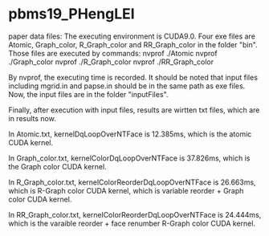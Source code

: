 # pbms19_PHengLEI
paper data files:
The executing environment is CUDA9.0.
Four exe files are Atomic, Graph_color, R_Graph_color and RR_Graph_color in the folder "bin".
Those files are executed by commands:
nvprof ./Atomic
nvprof ./Graph_color
nvprof ./R_Graph_color
nvprof ./RR_Graph_color

By nvprof, the executing time is recorded. It should be noted that input files including mgrid.in and papse.in should be in the same path as exe files. Now, the input files are in the folder "inputFiles".

Finally, after execution with input files, results are wirtten txt files, which are in results now.

In Atomic.txt, kernelDqLoopOverNTFace is 12.385ms, which is the atomic CUDA kernel.

In Graph_color.txt,  kernelColorDqLoopOverNTFace is 37.826ms, which is the Graph color CUDA kernel.

In R_Graph_color.txt, kernelColorReorderDqLoopOverNTFace is 26.663ms, 
which is  R-Graph color CUDA kernel, which is variable reorder + Graph color CUDA kernel.

In RR_Graph_color.txt, kernelColorReorderDqLoopOverNTFace is 24.444ms, 
which is the varaible reorder + face renumber  R-Graph color CUDA kernel.
